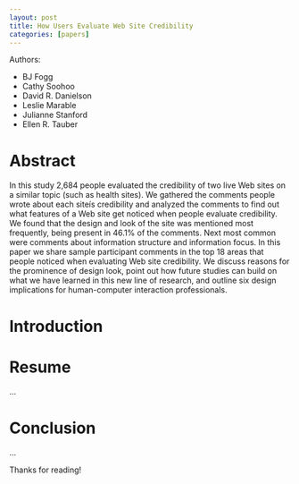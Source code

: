 ```yaml
---
layout: post
title: How Users Evaluate Web Site Credibility
categories: [papers]
---
```


Authors:

- BJ Fogg
- Cathy Soohoo
- David R. Danielson
- Leslie Marable
- Julianne Stanford
- Ellen R. Tauber

<!--more-->

# Abstract

In this study 2,684 people evaluated the credibility of two live Web sites on a similar topic (such as health sites). We gathered the comments people wrote about each siteís credibility and analyzed the comments to find out what features of a Web site get noticed when people evaluate credibility. We found that the design and  look of the site was mentioned most frequently, being present in 46.1% of the comments. Next most common were comments about information structure and information focus. In this paper we share sample participant comments in the top 18 areas that people noticed when evaluating Web site credibility. We discuss reasons for the prominence of design look, point out how future studies can build on what we have learned in this new line of research, and outline six design implications for human-computer interaction professionals.

# Introduction


# Resume

...

# Conclusion

...
  
Thanks for reading!